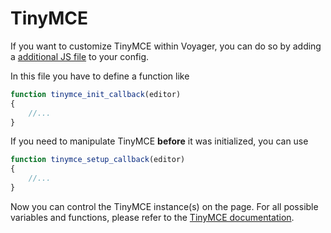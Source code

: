 # TinyMCE

If you want to customize TinyMCE within Voyager, you can do so by adding a [additional JS file](additional-css-js.md) to your config.

In this file you have to define a function like

```javascript
function tinymce_init_callback(editor)
{
    //...
}
```

If you need to manipulate TinyMCE **before** it was initialized, you can use

```javascript
function tinymce_setup_callback(editor)
{
    //...
}
```

Now you can control the TinyMCE instance\(s\) on the page. For all possible variables and functions, please refer to the [TinyMCE documentation](https://www.tinymce.com/docs/api/tinymce/tinymce.editor/).

